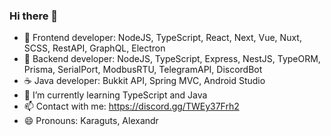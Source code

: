 ### Hi there 👋

- 📱 Frontend developer: NodeJS, TypeScript, React, Next, Vue, Nuxt, SCSS, RestAPI, GraphQL, Electron
- 💾 Backend developer: NodeJS, TypeScript, Express, NestJS, TypeORM, Prisma, SerialPort, ModbusRTU, TelegramAPI, DiscordBot
- ☕ Java developer: Bukkit API, Spring MVC, Android Studio
- 🌱 I’m currently learning TypeScript and Java
- 📫 Contact with me: https://discord.gg/TWEy37Frh2
- 😄 Pronouns: Karaguts, Alexandr
